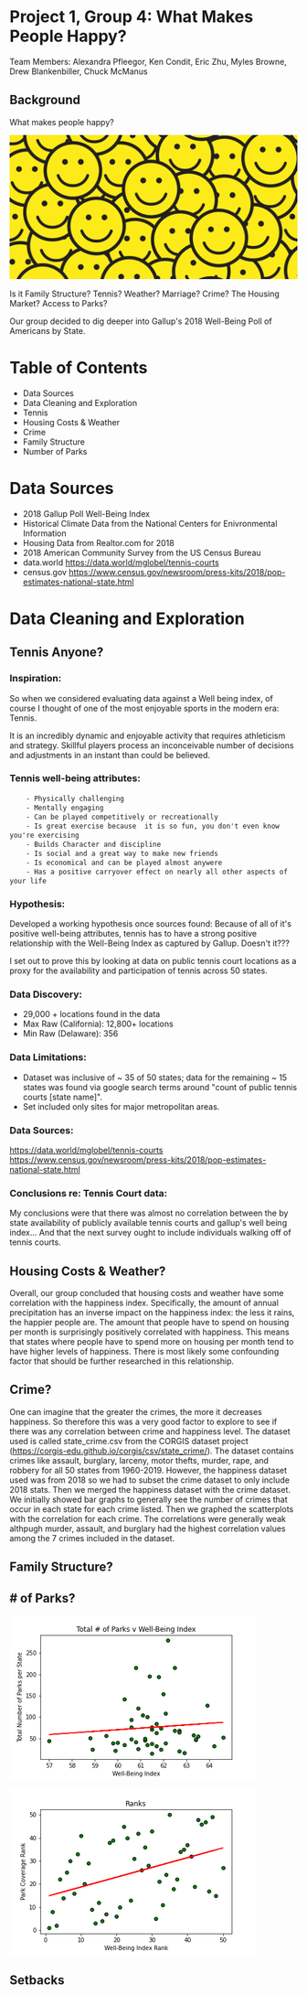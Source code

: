 # Project 1, Group 4: What Makes People Happy?

Team Members: Alexandra Pfleegor, Ken Condit, Eric Zhu, Myles Browne, Drew Blankenbiller, Chuck McManus

## Background
What makes people happy? 

![happiness_banner](Images/happiness-banner.jpg)

Is it Family Structure? Tennis? Weather? Marriage? Crime? The Housing Market? Access to Parks? 

Our group decided to dig deeper into Gallup's 2018 Well-Being Poll of Americans by State. 

# Table of Contents 
* Data Sources
* Data Cleaning and Exploration
* Tennis
* Housing Costs & Weather
* Crime
* Family Structure
* Number of Parks

# Data Sources 
* 2018 Gallup Poll Well-Being Index
* Historical Climate Data from the National Centers for Enivronmental Information
* Housing Data from Realtor.com for 2018
* 2018 American Community Survey from the US Census Bureau
* data.world https://data.world/mglobel/tennis-courts
* census.gov https://www.census.gov/newsroom/press-kits/2018/pop-estimates-national-state.html


# Data Cleaning and Exploration 

## Tennis Anyone? 
### Inspiration:
So when we considered evaluating data against a Well being index, of course I thought of one of the most enjoyable sports in the modern era: Tennis.

It is an incredibly dynamic and enjoyable activity that requires athleticism and strategy.  Skillful players process an inconceivable number of decisions and adjustments in an instant than could be believed.

### Tennis well-being attributes:
        - Physically challenging
        - Mentally engaging
        - Can be played competitively or recreationally
        - Is great exercise because  it is so fun, you don't even know you're exercising
        - Builds Character and discipline
        - Is social and a great way to make new friends
        - Is economical and can be played almost anywere
        - Has a positive carryover effect on nearly all other aspects of your life

### Hypothesis:
Developed a working hypothesis once sources found: Because of all of it's positive well-being attributes, tennis has to have a strong positive relationship with the Well-Being Index as captured by Gallup.  Doesn't it??? 

I set out to prove this by looking at data on public tennis court locations as a proxy for the availability and participation of tennis across 50 states.

### Data Discovery:
- 29,000 + locations found in the data
- Max Raw (California): 12,800+ locations
- Min Raw (Delaware): 356

### Data Limitations:
- Dataset was inclusive of ~ 35 of 50 states; data for the remaining ~ 15 states was found via google search terms around "count of public tennis courts [state name]".
- Set included only sites for major metropolitan areas.

### Data Sources:
https://data.world/mglobel/tennis-courts
https://www.census.gov/newsroom/press-kits/2018/pop-estimates-national-state.html

### Conclusions re: Tennis Court data:
My conclusions were that there was almost no correlation between the by state availability of publicly available tennis courts and gallup's well being index... And that the next survey ought to include individuals walking off of tennis courts.
## Housing Costs & Weather?

Overall, our group concluded that housing costs and weather have some correlation with the happiness index. Specifically, the amount of annual precipitation has an inverse impact on the happiness index: the less it rains, the happier people are. The amount that people have to spend on housing per month is surprisingly positively correlated with happiness. This means that states where people have to spend more on housing per month tend to have higher levels of happiness. There is most likely some confounding factor that should be further researched in this relationship.

## Crime?
One can imagine that the greater the crimes, the more it decreases happiness. So therefore this was a very good factor to explore to see if there was any correlation between crime and happiness level. The dataset used is called state_crime.csv from the CORGIS dataset project (https://corgis-edu.github.io/corgis/csv/state_crime/). The dataset contains crimes like assault, burglary, larceny, motor thefts, murder, rape, and robbery for all 50 states from 1960-2019. However, the happiness dataset used was from 2018 so we had to subset the crime dataset to only include 2018 stats. Then we merged the happiness dataset with the crime dataset. We initially showed bar graphs to generally see the number of crimes that occur in each state for each crime listed. Then we graphed the scatterplots with the correlation for each crime. The correlations were generally weak althpugh murder, assault, and burglary had the highest correlation values among the 7 crimes included in the dataset.

## Family Structure?

## # of Parks?

![parks_image1](Images/Parks_WellBeing_Scatterplot_LR.png)

![parks_image2](Images/Ranks_Scatterplot.png)


## Setbacks


